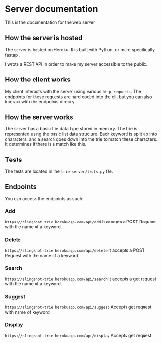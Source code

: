 # Server documentation
This is the documentation for the web server

## How the server is hosted
The server is hosted on Heroku. It is built with Python, or more specifically fastapi.

I wrote a REST API in order to make my server accessible to the public.

## How the client works
My client interacts with the server using various `http requests`. The endpoints for these requests are hard coded into the cli, but you can also interact with the endpoints directly.

## How the server works
The server has a basic trie data type stored in memory. The trie is represented using the basic list data structure. Each keyword is split up into characters, and a search goes down into the trie to match these characters. It determines if there is a match like this.

## Tests
The tests are located in the `trie-server/tests.py` file.

## Endpoints
You can access the endpoints as such:

### Add
`https://slingshot-trie.herokuapp.com/api/add`
It accepts a POST Request with the name of a keyword.

### Delete
`https://slingshot-trie.herokuapp.com/api/delete`
It accepts a POST Request with the name of a keyword.

### Search
`https://slingshot-trie.herokuapp.com/api/search`
It accepts a get request with the name of a keyword.

### Suggest
`https://slingshot-trie.herokuapp.com/api/suggest`
Accepts get request with name of keyword

### Display
`https://slingshot-trie.herokuapp.com/api/display`
Accepts get request.
